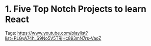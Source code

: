 # 1. Five Top Notch Projects to learn React

Tags: https://www.youtube.com/playlist?list=PLGyA74h_S9No5V5TRjHc893mN7rs-VaoZ